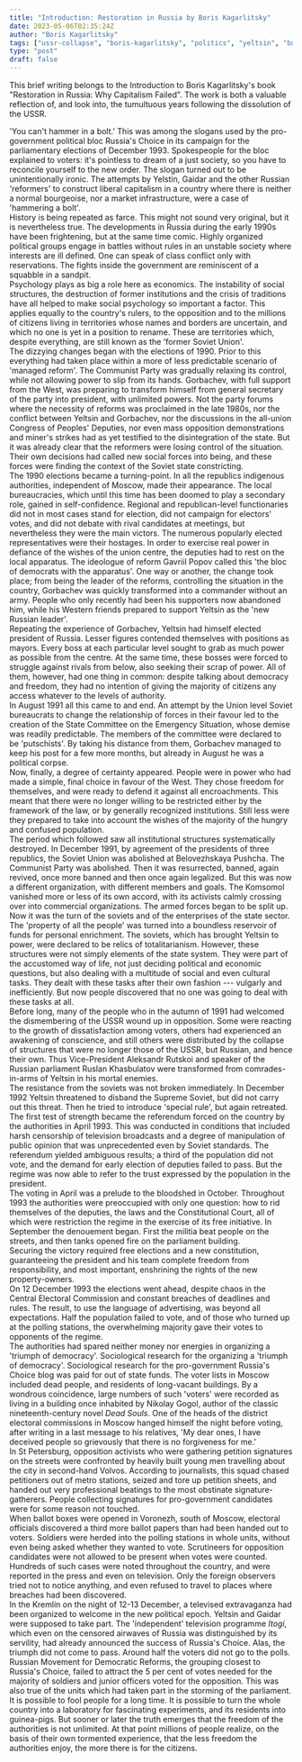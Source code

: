 ```yaml
---
title: "Introduction: Restoration in Russia by Boris Kagarlitsky"
date: 2023-05-06T02:35:24Z
author: "Boris Kagarlitsky"
tags: ["ussr-collapse", "boris-kagarlitsky", "politics", "yeltsin", "bureaucracy"]
type: "post"  
draft: false
---
```


This brief writing belongs to the Introduction to Boris Kagarlitsky's book
"Restoration in Russia: Why Capitalism Failed". The work is both a valuable
reflection of, and look into, the tumultuous years following the dissolution of
the USSR.

'You can't hammer in a bolt.' This was among the slogans used by the
pro-government political bloc Russia's Choice in its campaign for the
parliamentary elections of December 1993. Spokespeople for the bloc explained
to voters: it's pointless to dream of a just society, so you have to reconcile
yourself to the new order. The slogan turned out to be unintentionally ironic.
The attempts by Yelstin, Gaidar and the other Russian 'reformers' to construct
liberal capitalism in a country where there is neither a normal bourgeoise, nor
a market infrastructure, were a case of 'hammering a bolt'.   
History is being repeated as farce. This might not sound very original, but it
is nevertheless true. The developments in Russia during the early 1990s have
been frightening, but at the same time comic. Highly organized political groups
engage in battles without rules in an unstable society where interests are ill
defined. One can speak of class conflict only with reservations. The fights
inside the government are reminiscent of a squabble in a sandpit.    
Psychology plays as big a role here as economics. The instability of social
structures, the destruction of former institutions and the crisis of traditions
have all helped to make social psychology so important a factor. This applies
equally to the country's rulers, to the opposition and to the millions of
citizens living in territories whose names and borders are uncertain, and which
no one is yet in a position to rename. These are territories which, despite
everything, are still known as the 'former Soviet Union'.    
The dizzying changes began with the elections of 1990. Prior to this everything
had taken place within a more of less predictable scenario of 'managed reform'.
The Communist Party was gradually relaxing its control, while not allowing
power to slip from its hands. Gorbachev, with full support from the West, was
preparing to transform himself from general secretary of the party into
president, with unlimited powers. Not the party forums where the necessity of
reforms was proclaimed in the late 1980s, nor the conflict between Yeltsin and
Gorbachev, nor the discussions in the all-union Congress of Peoples' Deputies,
nor even mass opposition demonstrations and miner's strikes had as yet
testified to the disintegration of the state. But it was already clear that the
reformers were losing control of the situation. Their own decisions had called
new social forces into being, and these forces were finding the context of the
Soviet state constricting.    
The 1990 elections became a turning-point. In all the republics indigenous
authorities, independent of Moscow, made their appearance. The local
bureaucracies, which until this time has been doomed to play a secondary role,
gained in self-confidence. Regional and republican-level functionaries did not
in most cases stand for election, did not campaign for electors' votes, and did
not debate with rival candidates at meetings, but nevertheless they were the
main victors. The numerous popularly elected representatives were their
hostages. In order to exercise real power in defiance of the wishes of the
union centre, the deputies had to rest on the local apparatus. The ideologue of
reform Gavriil Popov called this 'the bloc of democrats with the apparatus'.
One way or another, the change took place; from being the leader of the
reforms, controlling the situation in the country, Gorbachev was quickly
transformed into a commander without an army. People who only recently had been
his supporters now abandoned him, while his Western friends prepared to support
Yeltsin as the 'new Russian leader'.  
Repeating the experience of Gorbachev, Yeltsin had himself elected president of
Russia. Lesser figures contended themselves with positions as mayors. Every
boss at each particular level sought to grab as much power as possible from the
centre. At the same time, these bosses were forced to struggle against rivals
from below, also seeking their scrap of power. All of them, however, had one
thing in common: despite talking about democracy and freedom, they had no
intention of giving the majority of citizens any access whatever to the levels
of authority.    
In August 1991 all this came to and end. An attempt by the
Union level Soviet bureaucrats to change the relationship of forces in their
favour led to the creation of the State Committee on the Emergency Situation,
whose demise was readily predictable. The members of the committee were
declared to be 'putschists'. By taking his distance from them, Gorbachev
managed to keep his post for a few more months, but already in August he was a
political corpse.   
Now, finally, a degree of certainty appeared. People were in power who had made
a simple, final choice in favour of the West. They chose freedom for
themselves, and were ready to defend it against all encroachments.  This meant
that there were no longer willing to be restricted either by the framework of
the law, or by generally recognized institutions. Still less were they prepared
to take into account the wishes of the majority of the hungry and confused
population.     
The period which followed saw all institutional structures systematically
destroyed. In December 1991, by agreement of the presidents of three republics,
the Soviet Union was abolished at Belovezhskaya Pushcha. The Communist Party was
abolished. Then it was resurrected, banned, again revived, once more banned and
then once again legalized. But this was now a different organization, with
different members and goals. The Komsomol vanished more or less of its own
accord, with its activists calmly crossing over into commercial organizations.
The armed forces began to be split up.    
Now it was the turn of the soviets and of the enterprises of the state sector.
The 'property of all the people' was turned into a boundless reservoir of funds
for personal enrichment. The soviets, which has brought Yeltsin to power, were
declared to be relics of totalitarianism. However, these structures were not
simply elements of the state system. They were part of the accustomed way of
life, not just deciding political and economic questions, but also dealing with
a multitude of social and even cultural tasks. They dealt with these tasks after
their own fashion --- vulgarly and inefficiently. But now people discovered that
no one was going to deal with these tasks at all.    
Before long, many of the people who in the autumn of 1991 had welcomed the
dismembering of the USSR wound up in opposition. Some were reacting to the
growth of dissatisfaction among voters, others had experienced an awakening of
conscience, and still others were distributed by the collapse of structures that
were no longer those of the USSR, but Russian, and hence their own. Thus
Vice-President Aleksandr Rutskoi and speaker of the Russian parliament Ruslan
Khasbulatov were transformed from comrades-in-arms of Yeltsin in his mortal
enemies.      
The resistance from the soviets was not broken immediately. In December 1992
Yeltsin threatened to disband the Supreme Soviet, but did not carry out this
threat. Then he tried to introduce 'special rule', but again retreated. The
first test of strength became the referendum forced on the country by the
authorities in April 1993. This was conducted in conditions that included harsh
censorship of television broadcasts and a degree of manipulation of public
opinion that was unprecedented even by Soviet standards. The referendum yielded
ambiguous results; a third of the population did not vote, and the demand for
early election of deputies failed to pass. But the regime was now able to refer
to the trust expressed by the population in the president.    
The voting in April was a prelude to the bloodshed in October. Throughout 1993
the authorities were preoccupied with only one question: how to rid themselves
of the deputies, the laws and the Constitutional Court, all of which were
restriction the regime in the exercise of its free initiative. In September the
denouement began. First the militia beat people on the streets, and then tanks
opened fire on the parliament building.    
Securing the victory required free elections and a new constitution,
guaranteeing the president and his team complete freedom from responsibility,
and most important, enshrining the rights of the new property-owners.   
On 12 December 1993 the elections went ahead, despite chaos in the Central
Electoral Commission and constant breaches of deadlines and rules. The result,
to use the language of advertising, was beyond all expectations. Half the
population failed to vote, and of those who turned up at the polling stations,
the overwhelming majority gave their votes to opponents of the regime.   
The authorities had spared neither money nor energies in organizing a 'triumph
of democracy'. Sociological research for the organizing a 'triumph of
democracy'. Sociological research for the pro-government Russia's Choice blog
was paid for out of state funds. The voter lists in Moscow included dead people,
and residents of long-vacant buildings. By a wondrous coincidence, large numbers
of  such 'voters' were recorded as living in a building once inhabited by
Nikolay Gogol, author of the classic nineteenth-century novel *Dead Souls*. One
of the heads of the district electoral commissions in Moscow hanged himself the
night before voting, after writing in a last message to his relatives, 'My dear
ones, I have deceived people so grievously that there is no forgiveness for me.'    
In St Petersburg, opposition activists who were gathering petition signatures on
the streets were confronted by heavily built young men travelling about the city
in second-hand Volvos. According to journalists, this squad chased petitioners
out of metro stations, seized and tore up petition sheets, and handed out very
professional beatings to the most obstinate signature-gatherers. People
collecting signatures for pro-government candidates were for some reason not
touched.     
When ballot boxes were opened in Voronezh, south of Moscow, electoral officials
discovered a third more ballot papers than had been handed out to voters.
Soldiers were herded into the polling stations in whole units, without even
being asked whether they wanted to vote. Scrutineers for opposition candidates
were not allowed to be present when votes were counted. Hundreds of such cases
were noted throughout the country, and were reported in the press and even on
television. Only the foreign observers tried not to notice anything, and even
refused to travel to places where breaches had been discovered.    
In the Kremlin on the night of 12-13 December, a televised extravaganza had been
organized to welcome in the new political epoch. Yeltsin and Gaidar were
supposed to take part. The 'independent' television programme *Itogi*, which
even on the censored airwaves of Russia was distinguished by its servility, had
already announced the success of Russia's Choice. Alas, the triumph did not come
to pass. Around half the voters did not go to the polls. Russian Movement for
Democratic Reforms, the grouping closest to Russia's Choice, failed to attract
the 5 per cent of votes needed for the majority of soldiers and junior officers
voted for the opposition. This was also true of the units which had taken part
in the storming of the parliament.    
It is possible to fool people for a long time. It is possible to turn the whole
country into a laboratory for fascinating experiments, and its residents into
guinea-pigs. But sooner or later the truth emerges that the freedom of the
authorities is not unlimited. At that point millions of people realize, on the
basis of their own tormented experience, that the less freedom the authorities
enjoy, the more there is for the citizens.      
 
 
 


